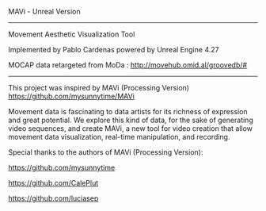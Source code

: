 MAVi - Unreal Version
___________________________________________________________________
Movement Aesthetic Visualization Tool 

Implemented by Pablo Cardenas powered by Unreal Engine 4.27

MOCAP data retargeted from MoDa : http://movehub.omid.al/groovedb/#

________________________________________________________________________________________

This project was inspired by MAVi (Processing Version)
https://github.com/mysunnytime/MAVi

Movement data is fascinating to data artists for its richness of expression and great potential. We explore this kind of data, for the sake of generating video sequences, and create MAVi, a new tool for video creation that allow movement data visualization, real-time manipulation, and recording.

Special thanks to the authors of MAVi (Processing Version):

https://github.com/mysunnytime

https://github.com/CalePlut

https://github.com/luciasep
